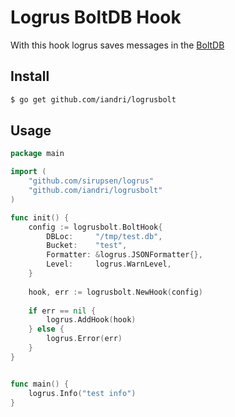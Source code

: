# Logrus BoltDB Hook

With this hook logrus saves messages in the [BoltDB](https://github.com/coreos/bbolt)

## Install

```bash
$ go get github.com/iandri/logrusbolt
```

## Usage

```go
package main

import (
	"github.com/sirupsen/logrus"
	"github.com/iandri/logrusbolt"
)

func init() {
	config := logrusbolt.BoltHook{
		DBLoc:     "/tmp/test.db",
		Bucket:    "test",
		Formatter: &logrus.JSONFormatter{},
        Level:     logrus.WarnLevel,
	}
	
	hook, err := logrusbolt.NewHook(config)
	
	if err == nil {
		logrus.AddHook(hook)
	} else {
		logrus.Error(err)
	}
}


func main() {
	logrus.Info("test info")
}
```

